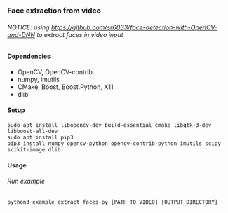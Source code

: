 ### Face extraction from video

###### NOTICE: using https://github.com/sr6033/face-detection-with-OpenCV-and-DNN to extract faces in video input
#### Dependencies
* OpenCV, OpenCV-contrib
* numpy, imutils
* CMake, Boost, Boost.Python, X11
* dlib
#### Setup
	sudo apt install libopencv-dev build-essential cmake libgtk-3-dev libboost-all-dev
	sudo apt install pip3
	pip3 install numpy opencv-python opencv-contrib-python imutils scipy scikit-image dlib
	

#### Usage
###### Run example
	python3 example_extract_faces.py [PATH_TO_VIDEO] [OUTPUT_DIRECTORY]

